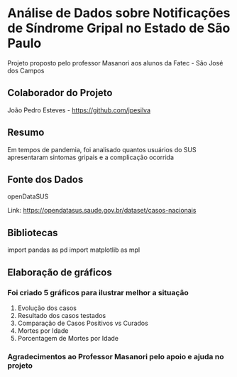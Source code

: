 # Análise de Dados sobre Notificações de Síndrome Gripal no Estado de São Paulo
Projeto proposto pelo professor Masanori aos alunos da Fatec - São José dos Campos

## Colaborador do Projeto
João Pedro Esteves - https://github.com/jpesilva

## Resumo
Em tempos de pandemia, foi analisado quantos usuários do SUS apresentaram sintomas gripais e a complicação ocorrida

## Fonte dos Dados
openDataSUS

Link: https://opendatasus.saude.gov.br/dataset/casos-nacionais

## Bibliotecas
import pandas as pd
import matplotlib as mpl

## Elaboração de gráficos
### Foi criado 5 gráficos para ilustrar melhor a situação
1. Evolução dos casos
2. Resultado dos casos testados
3. Comparação de Casos Positivos vs Curados
4. Mortes por Idade
5. Porcentagem de Mortes por Idade

### Agradecimentos ao Professor Masanori pelo apoio e ajuda no projeto
